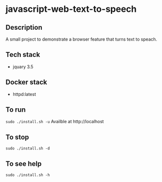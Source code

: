 # javascript-web-text-to-speech

## Description
A small project to demonstrate a browser
feature that turns text to speach.

## Tech stack
- jquary 3.5

## Docker stack
- httpd:latest

## To run
`sudo ./install.sh -u`
Availble at http://localhost

## To stop
`sudo ./install.sh -d`

## To see help
`sudo ./install.sh -h`
